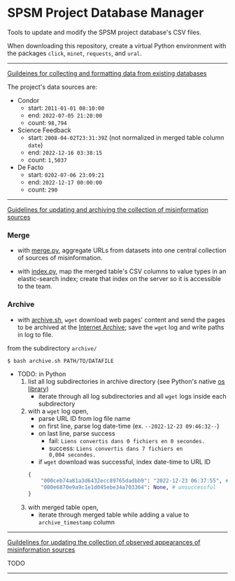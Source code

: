 # SPSM Project Database Manager

Tools to update and modify the SPSM project database's CSV files.

When downloading this repository, create a virtual Python environment with the packages `click`, `minet`, `requests`, and `ural`.

---
[Guildeines for collecting and formatting data from existing databases](doc/DATASETS.md)


The project's data sources are:
- Condor
    - start: `2011-01-01 08:10:00`
    - end: `2022-07-05 21:20:00`
    - count: `98,794`
- Science Feedback
    - start: `2008-04-02T23:31:39Z` (not normalized in merged table column `date`)
    - end: `2022-12-16 03:38:15`
    - count: `1,5037`
- De Facto
    - start: `0202-07-06 23:09:21`
    - end: `2022-12-17 00:00:00`
    - count: `290`

---

[Guidelines for updating and archiving the collection of misinformation sources](doc/COLLECTION1.md)

### Merge
- with [merge.py](merge-data/merge.py), aggregate URLs from datasets into one central collection of sources of misinformation.

- with [index.py](merge-data/index.py), map the merged table's CSV columns to value types in an elastic-search index; create that index on the server so it is accessible to the team.

### Archive
- with [archive.sh](archive.sh), `wget` download web pages' content and send the pages to be archived at the [Internet Archive](https://web.archive.org/); save the `wget` log and write paths in log to file.

from the subdirectory `archive/`
```shell
$ bash archive.sh PATH/TO/DATAFILE
```

- TODO: in Python
    1. list all log subdirectories in archive directory (see Python's native [os library](https://docs.python.org/fr/3/library/os.html))
        - iterate through all log subdirectories and all `wget` logs inside each subdirectory
    2. with a `wget` log open,
        - parse URL ID from log file name
        - on first line, parse log date-time (ex. `--2022-12-23 09:46:32--`)
        - on last line, parse success
            - fail: `Liens convertis dans 0 fichiers en 0 secondes.`
            - success: `Liens convertis dans 7 fichiers en 0,004 secondes.`
        - if `wget` download was successful, index date-time to URL ID
        ```python
        {
            "000ceb74a81a3d6432ecc89765dadbb9": "2022-12-23 06:37:55", # successful
            "000e6870e9a9c1e1d045ebe34a703364": None, # unsuccessful
        }
        ```
    4. with merged table open,
        - iterate through merged table while adding a value to `archive_timestamp` column

---

[Guildelines for updating the collection of observed appearances of misinformation sources](doc/COLLECTION2.md)

TODO

---
